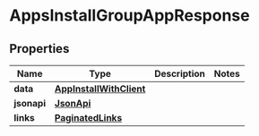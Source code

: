 

# AppsInstallGroupAppResponse


## Properties

| Name | Type | Description | Notes |
|------------ | ------------- | ------------- | -------------|
|**data** | [**AppInstallWithClient**](AppInstallWithClient.md) |  |  |
|**jsonapi** | [**JsonApi**](JsonApi.md) |  |  |
|**links** | [**PaginatedLinks**](PaginatedLinks.md) |  |  |



